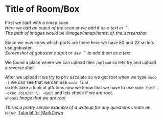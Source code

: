 # Title of Room/Box

First we start with a nmap scan<br>
*Here we add an ouput of the scan or we add it as a text in ```.<br>
The path of images would be /images/nmap/name_of_the_screenshot*

Since we now know which ports are there here we have 80 and 22 so lets use gobuster.<br>
*Screenshot of gobuster output or use ``` to add them as a text*


We found a place where we can upload files `/upload` so lets try and upload a reverse shell.

After we upload it we try to priv escalate so we get root when we type `sudo -l` we can see that we can use `sudo find`<br>
so lets take a look at gtfobins now we know that we have to use `sudo find . -exec /bin/sh \; -quit` and lets check if we are root.<br>
`whoami`
*Image that we are root*



*This is a pretty simple example of a writeup for any questions create an issue.*
[Tutorial for MarkDown](https://github.com/adam-p/markdown-here/wiki/Markdown-Cheatsheet)